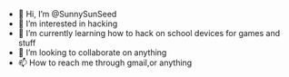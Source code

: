 - 👋 Hi, I’m @SunnySunSeed
- 👀 I’m interested in hacking
- 🌱 I’m currently learning how to hack on school devices for games and stuff
- 💞️ I’m looking to collaborate on anything
- 📫 How to reach me through gmail,or anything 
 
<!---
SunnySunSeed/SunnySunSeed is a ✨ special ✨ repository because its `README.md` (this file) appears on your GitHub profile.
You can click the Preview link to take a look at your changes.
--->
